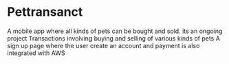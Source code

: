 # Pettransanct
A mobile app where all kinds of pets can be bought and sold. its an ongoing project
Transactions involving buying and selling of various kinds of pets
A sign up page where the user create an account and payment is also integrated with AWS 
